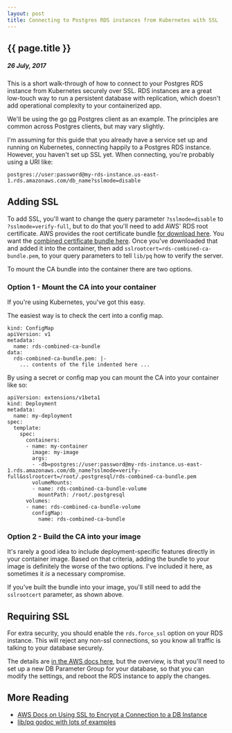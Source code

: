 ```yaml
---
layout: post
title: Connecting to Postgres RDS instances from Kubernetes with SSL
---
```


{{ page.title }}
----------------

##### 26 July, 2017

This is a short walk-through of how to connect to your Postgres RDS instance from Kubernetes securely over SSL. RDS instances are a great low-touch way to run a persistent database with replication, which doesn't add operational complexity to your containerized app.

We'll be using the go [pq](https://github.com/lib/pq) Postgres client as an example. The principles are common across Postgres clients, but may vary slightly.

I'm assuming for this guide that you already have a service set up and running on Kubernetes, connecting happily to a Postgres RDS instance. However, you haven't set up SSL yet. When connecting, you're probably using a URI like:

```
postgres://user:password@my-rds-instance.us-east-1.rds.amazonaws.com/db_name?sslmode=disable
```

## Adding SSL

To add SSL, you'll want to change the query parameter `?sslmode=disable` to `?sslmode=verify-full`, but to do that you'll need to add AWS' RDS root certificate. AWS provides the root certificate bundle [for download here](http://docs.aws.amazon.com/AmazonRDS/latest/UserGuide/UsingWithRDS.SSL.html). You want the [combined certificate bundle here](https://s3.amazonaws.com/rds-downloads/rds-combined-ca-bundle.pem). Once you've downloaded that and added it into the container, then add `sslrootcert=rds-combined-ca-bundle.pem`, to your query parameters to tell `lib/pq` how to verify the server.

To mount the CA bundle into the container there are two options.

### Option 1 - Mount the CA into your container

If you're using Kubernetes, you've got this easy.

The easiest way is to check the cert into a config map.

```
kind: ConfigMap
apiVersion: v1
metadata:
  name: rds-combined-ca-bundle
data:
  rds-combined-ca-bundle.pem: |-
    ... contents of the file indented here ...
```
 By using a secret or config map you can mount the CA into your container like so:

```
apiVersion: extensions/v1beta1
kind: Deployment
metadata:
  name: my-deployment
spec:
  template:
    spec:
      containers:
      - name: my-container
        image: my-image
        args:
        - -db=postgres://user:password@my-rds-instance.us-east-1.rds.amazonaws.com/db_name?sslmode=verify-full&sslrootcert=/root/.postgresql/rds-combined-ca-bundle.pem
        volumeMounts:
        - name: rds-combined-ca-bundle-volume
          mountPath: /root/.postgresql
      volumes:
      - name: rds-combined-ca-bundle-volume
        configMap:
          name: rds-combined-ca-bundle
```

### Option 2 - Build the CA into your image

It's rarely a good idea to include deployment-specific features directly in your container image. Based on that criteria, adding the bundle to your image is definitely the worse of the two options. I've included it here, as sometimes it *is* a necessary compromise.

If you've built the bundle into your image, you'll still need to add the `sslrootcert` parameter, as shown above.

## Requiring SSL

For extra security, you should enable the `rds.force_ssl` option on your RDS instance. This will reject any non-ssl connections, so you know all traffic is talking to your database securely.

The details are [in the AWS docs here](http://docs.aws.amazon.com/AmazonRDS/latest/UserGuide/CHAP_PostgreSQL.html#PostgreSQL.Concepts.General.SSL.Requiring), but the overview, is that you'll need to set up a new DB Parameter Group for your database, so that you can modify the settings, and reboot the RDS instance to apply the changes.

## More Reading

- [AWS Docs on Using SSL to Encrypt a Connection to a DB Instance](http://docs.aws.amazon.com/AmazonRDS/latest/UserGuide/UsingWithRDS.SSL.html)
- [lib/pq godoc with lots of examples](https://godoc.org/github.com/lib/pq)
